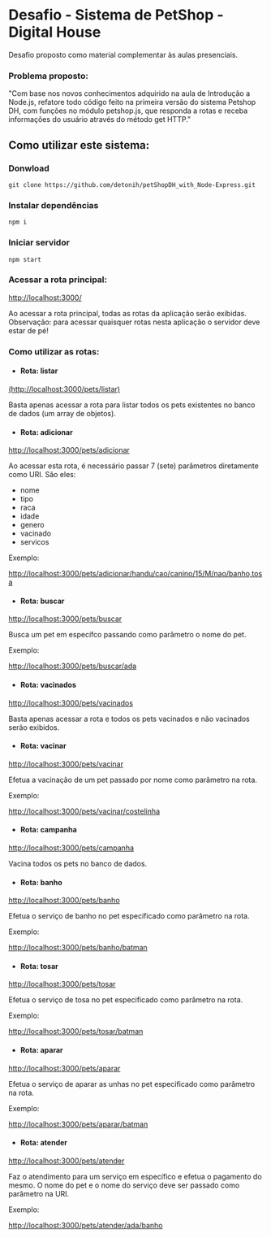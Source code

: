 # Desafio - Sistema de PetShop - Digital House

Desafio proposto como material complementar às aulas presenciais.

### Problema proposto:

"Com base nos novos conhecimentos adquirido na aula de Introdução a Node.js, refatore todo código feito na primeira versão do sistema Petshop DH, com funções no módulo petshop.js, que responda a rotas e receba informações do usuário através do método get HTTP."

## Como utilizar este sistema:

### Donwload

```
git clone https://github.com/detonih/petShopDH_with_Node-Express.git
```

### Instalar dependências

```
npm i
```

### Iniciar servidor

```
npm start
```

### Acessar a rota principal:

[http://localhost:3000/](http://localhost:3000/)

Ao acessar a rota principal, todas as rotas da aplicação serão exibidas.
Observação: para acessar quaisquer rotas nesta aplicação o servidor deve estar de pé!

### Como utilizar as rotas:

- #### Rota: listar

[(http://localhost:3000/pets/listar)](http://localhost:3000/pets/listar)

Basta apenas acessar a rota para listar todos os pets existentes no banco de dados (um array de objetos).

- #### Rota: adicionar

[http://localhost:3000/pets/adicionar](http://localhost:3000/pets/adicionar)

Ao acessar esta rota, é necessário passar 7 (sete) parâmetros diretamente como URI. São eles:

- nome
- tipo
- raca
- idade
- genero
- vacinado
- servicos

Exemplo:

[http://localhost:3000/pets/adicionar/handu/cao/canino/15/M/nao/banho,tosa](http://localhost:3000/pets/adicionar/handu/cao/canino/15/M/nao/banho,tosa)

- #### Rota: buscar

[http://localhost:3000/pets/buscar](http://localhost:3000/pets/buscar)

Busca um pet em específco passando como parâmetro o nome do pet.

Exemplo:

[http://localhost:3000/pets/buscar/ada](http://localhost:3000/pets/buscar/ada)

- #### Rota: vacinados 

[http://localhost:3000/pets/vacinados](http://localhost:3000/pets/vacinados)

Basta apenas acessar a rota e todos os pets vacinados e não vacinados serão exibidos.

- #### Rota: vacinar

[http://localhost:3000/pets/vacinar](http://localhost:3000/pets/vacinar)

Efetua a vacinação de um pet passado por nome como parâmetro na rota.

Exemplo:

[http://localhost:3000/pets/vacinar/costelinha](http://localhost:3000/pets/vacinar/costelinha)

- #### Rota: campanha

[http://localhost:3000/pets/campanha](http://localhost:3000/pets/campanha)

Vacina todos os pets no banco de dados.

- #### Rota: banho

[http://localhost:3000/pets/banho](http://localhost:3000/pets/banho)

Efetua o serviço de banho no pet especificado como parâmetro na rota.

Exemplo:

[http://localhost:3000/pets/banho/batman](http://localhost:3000/pets/banho/batman)

- #### Rota: tosar

[http://localhost:3000/pets/tosar](http://localhost:3000/pets/tosar)

Efetua o serviço de tosa no pet especificado como parâmetro na rota.

Exemplo:

[http://localhost:3000/pets/tosar/batman](http://localhost:3000/pets/tosar/batman)

- #### Rota: aparar

[http://localhost:3000/pets/aparar](http://localhost:3000/pets/aparar)

Efetua o serviço de aparar as unhas no pet especificado como parâmetro na rota.

Exemplo:

[http://localhost:3000/pets/aparar/batman](http://localhost:3000/pets/aparar/batman)

- #### Rota: atender

[http://localhost:3000/pets/atender](http://localhost:3000/pets/atender)

Faz o atendimento para um serviço em específico e efetua o pagamento do mesmo. O nome do pet e o nome do serviço deve ser passado como parâmetro na URI.

Exemplo:

[http://localhost:3000/pets/atender/ada/banho](http://localhost:3000/pets/atender/ada/banho)